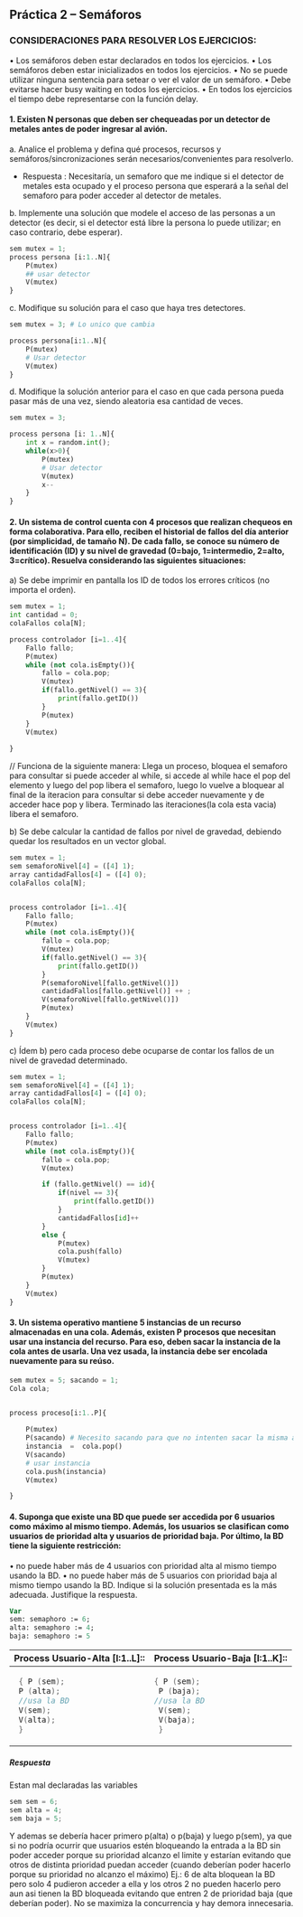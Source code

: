 ## Práctica 2 – Semáforos

### CONSIDERACIONES PARA RESOLVER LOS EJERCICIOS: 
• Los semáforos deben estar declarados en todos los ejercicios. 
• Los semáforos deben estar inicializados en todos los ejercicios. 
• No se puede utilizar ninguna sentencia para setear o ver el valor de un semáforo. 
• Debe evitarse hacer busy waiting en todos los ejercicios. 
• En todos los ejercicios el tiempo debe representarse con la función delay.


#### 1. Existen N personas que deben ser chequeadas por un detector de metales antes de poder ingresar al avión.  

a. Analice el problema y defina qué procesos, recursos y semáforos/sincronizaciones serán necesarios/convenientes para resolverlo. 

* Respuesta : 
Necesitaría, un semaforo que me indique si el detector de metales esta ocupado y el proceso persona que esperará a la señal del semaforo para poder acceder al detector de metales. 

b. Implemente una solución que modele el acceso de las personas a un detector (es decir,  si el detector está libre la persona lo puede utilizar; en caso contrario, debe esperar).  

```python
sem mutex = 1;
process persona [i:1..N]{
    P(mutex)
    ## usar detector
    V(mutex)
}
```


c. Modifique su solución para el caso que haya tres detectores.

```python
sem mutex = 3; # Lo unico que cambia

process persona[i:1..N]{
    P(mutex)
    # Usar detector
    V(mutex)
}
```

d. Modifique la solución anterior para el caso en que cada persona pueda pasar más de 
una vez, siendo aleatoria esa cantidad de veces.  

```python
sem mutex = 3;

process persona [i: 1..N]{
    int x = random.int();
    while(x>0){
        P(mutex)
        # Usar detector
        V(mutex)
        x--
    }
}
```


#### 2. Un sistema de control cuenta con 4 procesos que realizan chequeos en forma  colaborativa. Para ello, reciben el historial de fallos del día anterior (por simplicidad, de  tamaño N). De cada fallo, se conoce su número de identificación (ID) y su nivel de  gravedad (0=bajo, 1=intermedio, 2=alto, 3=crítico). Resuelva considerando las siguientes  situaciones: 


a) Se debe imprimir en pantalla los ID de todos los errores críticos (no importa el 
orden). 

```python
sem mutex = 1;
int cantidad = 0;
colaFallos cola[N];

process controlador [i=1..4]{
    Fallo fallo;
    P(mutex)
    while (not cola.isEmpty()){
        fallo = cola.pop;
        V(mutex)
        if(fallo.getNivel() == 3){
            print(fallo.getID())
        }
        P(mutex)
    }
    V(mutex)
    
}
```
// Funciona de la siguiente manera: 
Llega un proceso, bloquea el semaforo para consultar si puede acceder al while, si accede al while hace el pop del elemento y luego del pop libera el semaforo, luego lo vuelve a bloquear al final de la iteracion para consultar si debe acceder nuevamente y de acceder hace pop y libera. Terminado las iteraciones(la cola esta vacia) libera el semaforo.

b) Se debe calcular la cantidad de fallos por nivel de gravedad, debiendo quedar los 
resultados en un vector global. 


```python
sem mutex = 1;
sem semaforoNivel[4] = ([4] 1); 
array cantidadFallos[4] = ([4] 0);
colaFallos cola[N];


process controlador [i=1..4]{
    Fallo fallo;
    P(mutex)
    while (not cola.isEmpty()){
        fallo = cola.pop;
        V(mutex)
        if(fallo.getNivel() == 3){
            print(fallo.getID())
        }
        P(semaforoNivel[fallo.getNivel()]) 
        cantidadFallos[fallo.getNivel()] ++ ;
        V(semaforoNivel[fallo.getNivel()])
        P(mutex)
    }
    V(mutex)
}
```





c) Ídem b) pero cada proceso debe ocuparse de contar los fallos de un nivel de 
gravedad determinado.

```python
sem mutex = 1;
sem semaforoNivel[4] = ([4] 1); 
array cantidadFallos[4] = ([4] 0);
colaFallos cola[N];


process controlador [i=1..4]{
    Fallo fallo;
    P(mutex)
    while (not cola.isEmpty()){
        fallo = cola.pop;
        V(mutex)

        if (fallo.getNivel() == id){
            if(nivel == 3){
                print(fallo.getID())
            }
            cantidadFallos[id]++
        }
        else {
            P(mutex)
            cola.push(fallo)
            V(mutex)
        }
        P(mutex)
    }
    V(mutex)
}
```


#### 3. Un sistema operativo mantiene 5 instancias de un recurso almacenadas en una cola.  Además, existen P procesos que necesitan usar una instancia del recurso. Para eso, deben  sacar la instancia de la cola antes de usarla. Una vez usada, la instancia debe ser encolada nuevamente para su reúso.  

```python
sem mutex = 5; sacando = 1;
Cola cola;


process proceso[i:1..P]{
    
    P(mutex)
    P(sacando) # Necesito sacando para que no intenten sacar la misma al mismo tiempo
    instancia  =  cola.pop()
    V(sacando)
    # usar instancia
    cola.push(instancia)
    V(mutex)

}

```


#### 4. Suponga que existe una BD que puede ser accedida por 6 usuarios como máximo al  mismo tiempo. Además, los usuarios se clasifican como usuarios de prioridad alta y  usuarios de prioridad baja. Por último, la BD tiene la siguiente restricción: 
• no puede haber más de 4 usuarios con prioridad alta al mismo tiempo usando la BD. 
• no puede haber más de 5 usuarios con prioridad baja al mismo tiempo usando la BD. 
Indique si la solución presentada es la más adecuada. Justifique la respuesta. 

```pascal
Var
sem: semaphoro := 6;
alta: semaphoro := 4;
baja: semaphoro := 5
```
<table style="width:100%">
   <thead>
        <tr>
            <th>
                Process Usuario-Alta [I:1..L]:: 
            </th>
            <th>
                Process Usuario-Baja [I:1..K]:: 
            </th>
        </tr>
   </thead>
<tbody>
<tr>
 <td rowspan=4>

```cpp
 { P (sem);
 P (alta);
 //usa la BD
 V(sem);
 V(alta);
 }
```

</td>
 <td rowspan=4>

```cpp
{ P (sem);
 P (baja);
//usa la BD
 V(sem);
 V(baja);
 }
```
</td>
</td>
</tr>
</tbody>
</table>


##### Respuesta

Estan mal declaradas las variables
```python
sem sem = 6;
sem alta = 4;
sem baja = 5;
```

Y ademas se debería hacer primero p(alta) o p(baja) y luego p(sem), ya que si no podría ocurrir que usuarios estén bloqueando la entrada a la BD sin poder acceder porque su prioridad alcanzo el limite y estarían evitando que otros de distinta prioridad puedan acceder (cuando deberían poder hacerlo porque su prioridad no alcanzo el máximo) Ej.: 6 de alta bloquean la BD pero solo 4 pudieron acceder a ella y los otros 2 no pueden hacerlo pero aun asi tienen la BD bloqueada evitando que entren 2 de prioridad baja (que deberían poder). No se maximiza la concurrencia y hay demora innecesaria.